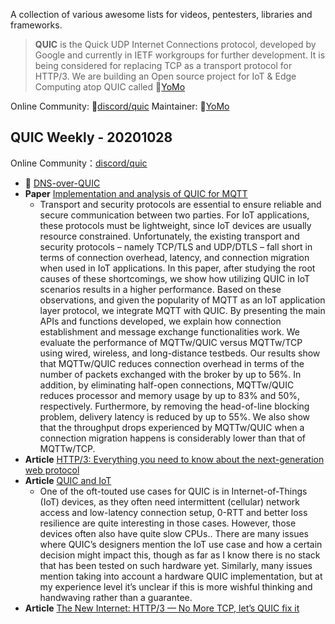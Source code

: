 A collection of various awesome lists for videos, pentesters, libraries and frameworks.

> **QUIC** is the Quick UDP Internet Connections protocol, developed by Google and currently in IETF workgroups for further development. It is being considered for replacing TCP as a transport protocol for HTTP/3. We are building an Open source project for IoT & Edge Computing atop QUIC called 🦖[YoMo](https://github.com/yomorun/yomo/)

Online Community: 🍖[discord/quic](https://discord.gg/CTH3wv9) 
Maintainer: 🦖[YoMo](https://github.com/yomorun/yomo/)

QUIC Weekly - 20201028
---

Online Community：[discord/quic](https://discord.gg/CTH3wv9)

* 📢 [DNS-over-QUIC](https://tools.ietf.org/html/draft-ietf-dprive-dnsoquic-01)
* **Paper** [Implementation and analysis of QUIC for MQTT](https://www.researchgate.net/publication/329835020_Implementation_and_analysis_of_QUIC_for_MQTT)
  * Transport and security protocols are essential to ensure reliable and secure communication between two parties. For IoT applications, these protocols must be lightweight, since IoT devices are usually resource constrained. Unfortunately, the existing transport and security protocols – namely TCP/TLS and UDP/DTLS – fall short in terms of connection overhead, latency, and connection migration when used in IoT applications. In this paper, after studying the root causes of these shortcomings, we show how utilizing QUIC in IoT scenarios results in a higher performance. Based on these observations, and given the popularity of MQTT as an IoT application layer protocol, we integrate MQTT with QUIC. By presenting the main APIs and functions developed, we explain how connection establishment and message exchange functionalities work. We evaluate the performance of MQTTw/QUIC versus MQTTw/TCP using wired, wireless, and long-distance testbeds. Our results show that MQTTw/QUIC reduces connection overhead in terms of the number of packets exchanged with the broker by up to 56%. In addition, by eliminating half-open connections, MQTTw/QUIC reduces processor and memory usage by up to 83% and 50%, respectively. Furthermore, by removing the head-of-line blocking problem, delivery latency is reduced by up to 55%. We also show that the throughput drops experienced by MQTTw/QUIC when a connection migration happens is considerably lower than that of MQTTw/TCP.
* **Article** [HTTP/3: Everything you need to know about the next-generation web protocol](https://portswigger.net/daily-swig/http-3-everything-you-need-to-know-about-the-next-generation-web-protocol)
* **Article** [QUIC and IoT](https://calendar.perfplanet.com/2018/quic-and-http-3-too-big-to-fail/)
  * One of the oft-touted use cases for QUIC is in Internet-of-Things (IoT) devices, as they often need intermittent (cellular) network access and low-latency connection setup, 0-RTT and better loss resilience are quite interesting in those cases. However, those devices often also have quite slow CPUs.. There are many issues where QUIC’s designers mention the IoT use case and how a certain decision might impact this, though as far as I know there is no stack that has been tested on such hardware yet. Similarly, many issues mention taking into account a hardware QUIC implementation, but at my experience level it’s unclear if this is more wishful thinking and handwaving rather than a guarantee.
* **Article** [The New Internet: HTTP/3 — No More TCP, let’s QUIC fix it](https://thexbhpguy.medium.com/the-new-internet-http-3-no-more-tcp-lets-quic-fix-it-6a4cbb6280c7)
